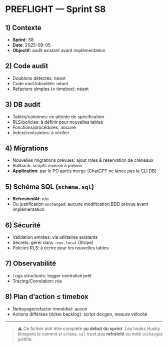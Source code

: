 # PREFLIGHT — Sprint S8

## 1) Contexte

- **Sprint**: S8
- **Date**: 2025-09-05
- **Objectif**: audit existant avant implémentation

## 2) Code audit

- Doublons détectés: néant
- Code mort/obsolète: néant
- Refactors simples (≤ timebox): néant

## 3) DB audit

- Tables/colonnes: en attente de spécification
- RLS/policies: à définir pour nouvelles tables
- Fonctions/procédures: aucune
- Index/contraintes: à vérifier

## 4) Migrations

- Nouvelles migrations prévues: ajout roles & réservation de créneaux
- Rollback: scripts inverse à prévoir
- **Application**: par le PO après merge (ChatGPT ne lance pas la CLI DB)

## 5) Schéma SQL (`schema.sql`)

- **RefreshedAt**: n/a
- Ou justification `unchanged`: aucune modification BDD prévue avant implémentation

## 6) Sécurité

- Validation entrées: via utilitaires existants
- Secrets: gérer dans `.env.local` (Stripe)
- Policies RLS: à écrire pour les nouvelles tables

## 7) Observabilité

- Logs structurés: logger centralisé prêt
- Tracing/Correlation: n/a

## 8) Plan d’action ≤ timebox

- Nettoyage/refactor immédiat: aucun
- Actions différées (ticket backlog): script docgen, mesure vélocité

---

> ⚠️ Ce fichier doit être complété **au début du sprint**. Les hooks Husky bloquent le commit si `schema.sql` n’est pas **rafraîchi** ou noté `unchanged` justifié.
